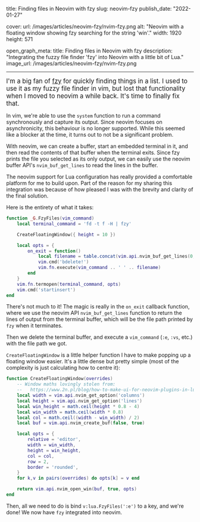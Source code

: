title: Finding files in Neovim with fzy
slug: neovim-fzy
publish_date: "2022-01-27"

cover:
  url: /images/articles/neovim-fzy/nvim-fzy.png
  alt: "Neovim with a floating window showing fzy searching for the string 'win'."
  width: 1920
  height: 571

open_graph_meta:
  title: Finding files in Neovim with fzy
  description: "Integrating the fuzzy file finder 'fzy' into Neovim with a little bit of Lua."
  image_url: /images/articles/neovim-fzy/nvim-fzy.png

---

<p>
    <big>
        I'm a big fan of <a href="https://github.com/jhawthorn/fzy">fzy</a> for
        quickly finding things in a list. I used to use it as my fuzzy file
        finder in vim, but lost that functionality when I moved to neovim a
        while back. It's time to finally fix that.
    </big>
</p>

In vim, we're able to use the `system` function to run a command synchronously
and capture its output. Since neovim focuses on asynchronicity, this behaviour
is no longer supported. While this seemed like a blocker at the time, it turns
out to not be a significant problem.

With neovim, we can create a buffer, start an embedded terminal in it, and then
read the contents of that buffer when the terminal exits. Since fzy prints the
file you selected as its only output, we can easily use the neovim buffer API's
`nvim_buf_get_lines` to read the lines in the buffer.

The neovim support for Lua configuration has really provided a comfortable
platform for me to build upon. Part of the reason for my sharing this
integration was because of how pleased I was with the brevity and clarity of
the final solution.

Here is the entirety of what it takes:

```lua
function _G.FzyFiles(vim_command)
    local terminal_command = 'fd -t f -H | fzy'

    CreateFloatingWindow({ height = 10 })

    local opts = {
        on_exit = function()
            local filename = table.concat(vim.api.nvim_buf_get_lines(0, 0, -1, false), " ")
            vim.cmd('bdelete!')
            vim.fn.execute(vim_command .. ' ' .. filename)
        end
    }
    vim.fn.termopen(terminal_command, opts)
    vim.cmd('startinsert')
end
```

There's not much to it! The magic is really in the `on_exit` callback function,
where we use the neovim API `nvim_buf_get_lines` function to return the lines
of output from the terminal buffer, which will be the file path printed by
`fzy` when it terminates.

Then we delete the terminal buffer, and execute a `vim_command` (`:e`, `:vs`,
etc.) with the file path we got.

`CreateFloatingWindow` is a little helper function I have to make popping up a
floating window easier. It's a little dense but pretty simple (most of the
complexity is just calculating how to centre it):

```lua
function CreateFloatingWindow(overrides)
    -- Window maths lovingly stolen from:
    --   https://www.2n.pl/blog/how-to-make-ui-for-neovim-plugins-in-lua
    local width = vim.api.nvim_get_option('columns')
    local height = vim.api.nvim_get_option('lines')
    local win_height = math.ceil(height * 0.8 - 4)
    local win_width = math.ceil(width * 0.8)
    local col = math.ceil((width - win_width) / 2)
    local buf = vim.api.nvim_create_buf(false, true)

    local opts = {
        relative = 'editor',
        width = win_width,
        height = win_height,
        col = col,
        row = 2,
        border = 'rounded',
    }
    for k,v in pairs(overrides) do opts[k] = v end

    return vim.api.nvim_open_win(buf, true, opts)
end
```

Then, all we need to do is bind `v:lua.FzyFiles(':e')` to a key,
and we're done! We now have `fzy` integrated into neovim.
